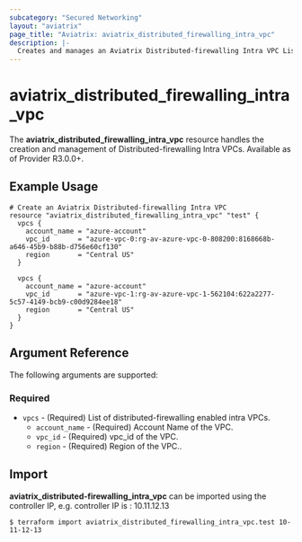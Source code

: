 ```yaml
---
subcategory: "Secured Networking"
layout: "aviatrix"
page_title: "Aviatrix: aviatrix_distributed_firewalling_intra_vpc"
description: |-
  Creates and manages an Aviatrix Distributed-firewalling Intra VPC List
---
```


# aviatrix_distributed_firewalling_intra_vpc

The **aviatrix_distributed_firewalling_intra_vpc** resource handles the creation and management of Distributed-firewalling Intra VPCs. Available as of Provider R3.0.0+.

## Example Usage

```hcl
# Create an Aviatrix Distributed-firewalling Intra VPC
resource "aviatrix_distributed_firewalling_intra_vpc" "test" {
  vpcs {
    account_name = "azure-account"
    vpc_id       = "azure-vpc-0:rg-av-azure-vpc-0-808200:8168668b-a646-45b9-b88b-d756e60cf130"
    region       = "Central US"
  }

  vpcs {
    account_name = "azure-account"
    vpc_id       = "azure-vpc-1:rg-av-azure-vpc-1-562104:622a2277-5c57-4149-bcb9-c00d9284ee18"
    region       = "Central US"
  }
}
```

## Argument Reference

The following arguments are supported:

### Required

* `vpcs` - (Required) List of distributed-firewalling enabled intra VPCs.
    * `account_name` - (Required) Account Name of the VPC.
    * `vpc_id` - (Required) vpc_id of the VPC.
    * `region` - (Required) Region of the VPC..

## Import

**aviatrix_distributed-firewalling_intra_vpc** can be imported using the controller IP, e.g. controller IP is : 10.11.12.13

```
$ terraform import aviatrix_distributed_firewalling_intra_vpc.test 10-11-12-13
```
